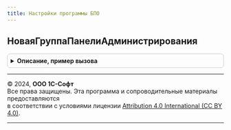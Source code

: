 ```yaml
---
title: Настройки программы БПО
---
```



## НоваяГруппаПанелиАдминистрирования
<details style="margin: 1em 0; padding: 0.5em; border: 1px solid #ccc; border-radius: 6px;">

<summary style="font-weight: bold; cursor: pointer;">Описание, пример вызова</summary>

```bsl

// Создает новый раздел на форме Панели администрирования.
//
// Параметры:
//  Форма - ФормаКлиентскогоПриложения
//  ИмяГруппы - Строка
//  Родитель - ГруппаФормы
//           - Неопределено
//  Элемент - ГруппаФормы
//          - Неопределено
//
// Возвращаемое значение:
//  ГруппаФормы
Функция НоваяГруппаПанелиАдминистрирования(Форма, ИмяГруппы, Родитель = Неопределено, Элемент = Неопределено) Экспорт
```

Пример вызова
```bsl
Результат = НастройкиПрограммыБПО.НоваяГруппаПанелиАдминистрирования(Форма, ИмяГруппы, Родитель, Элемент);
```
</details>

---

© 2024, **ООО 1С-Софт**  
Все права защищены. Эта программа и сопроводительные материалы предоставляются  
в соответствии с условиями лицензии [Attribution 4.0 International (CC BY 4.0)](https://creativecommons.org/licenses/by/4.0/legalcode).

---
